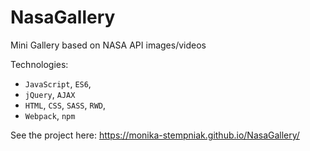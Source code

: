 # NasaGallery
Mini Gallery based on NASA API images/videos

Technologies:
* ```JavaScript```, ```ES6```,
* ```jQuery```, ```AJAX```
* ```HTML```, ```CSS```, ```SASS```, ```RWD```,
* ```Webpack```, ```npm```

See the project here:
https://monika-stempniak.github.io/NasaGallery/